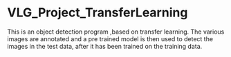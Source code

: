 # VLG_Project_TransferLearning
This is an object detection program ,based on transfer learning. 
The various images are annotated and a pre trained model is then used to detect the images in the test data, after it has been trained on the training data.
